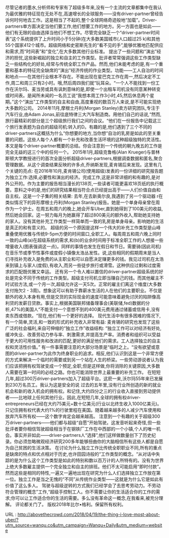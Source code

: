 尽管记者的墨水,分析师和专家有了超级多年来,没有一个主流的文章都集中在我认为最优雅的特征现在无处不在,高速增长的全球服务——没有driver-partner曾经告诉何时何地去工作。这是相当了不起的,整个全球网络奇迹般地“加载”。Driver-partners单方面决定当他们要工作,他们想要工作的地方。另一方面也是如此——他们有无限的自由选择当他们不想工作。尽管完全缺乏一个“driver-partner时间表”这个系统提供了上升时间小于5分钟(在大多数美国城市(人口超过25 k)和其他55个国家412个城市。超级网络和史密斯先生的“看不见的手”,能够优雅地匹配供应和需求,而“时间表”和“变化”,在大多数其他行业标准。 
 提出了一些问题和“演出”经济的担忧,这些新崛起的独立和自主的工作类型。批评者常常强调这些工作类型缺乏一些结构化的好处,经常与传统全职工作产品。然而,他们未能考虑的是,有一个重要和基本的特征完全缺席的“演出”经济传统的作业类型。功能——工人自治的时间和地点——在其他行业根本不存在。不能出现在星巴克工作在周一,然后决定不工作,周二和周三只有2小时。哦,然后周四我们就“玩耳朵。“一个人不能找到一份工作在沃尔玛、麦当劳或具有讽刺意味的是,即使一个出租车司机没有同意某种转变或时间表。是闻所未闻的一名员工说“我想本周工作3小时,45,然后休息两个星期。”这个“演出”工作类型的自主和自由,高度重视的数百万人来说,是不可能实现绝大多数的公司。 
 2014年11月,摩根士丹利(Morgan Stanley)卖方研究团队,专注于汽车行业,由Adam Jonas,前往底特律三大汽车制造商。用他们自己的话说,“然而,旅行最精彩的部分是三个超级旅行我们之间的会议。“他们在一份报告中记载这三个旅行发表题为自白的超级司机:转入的D。有趣的是,他们遇到了三个不同的driver-partners这概括为什么“你想要的地方,当你想“自治的乳房是如此的至关重要的问题。这些人每个人都有一个补充和改善生活环境的这种超级独特的灵活性。本文是每个driver-partner概要的总结。你会注意到一个传统的朝九晚五的工作是完全无益的这三个中的任何一个。 
 2015年1月,超级克鲁格(Alan Krueger)与普林斯顿大学教授进行的首次全面分析超级driver-partners,根据调查数据和匿名,聚合管理数据。从这个调查结果反映的许多点,乔纳斯发现,麦肯锡后来发现。这里有几个关键的亮点: 
 在2016年10月,麦肯锡公司(使用超级)发表的一份详细的研究报告题为独立工作:选择,必要性和演出的经济。完成工作,这是非常详细的和有趣的,是对外公开的。作为主要的报告相当漫长的138页,一些读者可能更喜欢18页纸的执行概要。意料之中的是,他们的研究结果相当符合点已经提出高于——人们价值自由和自主权。这是一个子集的相关结果: 
 去年,在去新奥尔良,我遇到了另一个驱动器 
 r在类似情况下的异形摩根士丹利(Morgan Stanley)报告。她是一个单身母亲曾在周作为一个护士。在周五和周六的晚上,她会开车Uber,直到她得到了100美元的收益,然后她会回家。这一努力每月为她赢得了超过800美元的额外收入,帮助她支持她的家人。没有其他补充工作类型一样简单而一致的乳房是单身母亲。影响她的生活是真正的和有意义的。 
 超级的另一个原因是这样一个伟大的补充工作类型是山峰重叠使用优雅与传统9-5pm方便的时间窗口,全职工人。每周周五和周六晚上同时一致的山峰(a)在超级系统的需求,和(b)的业余时间用于标准全职工作的人想接一些增量收入(图表强调这一点)。同样的事情也发生在假日和节日。需要骑(因此司机)在音乐节或季节性事件或度假小镇像太浩丛发性。说,这些相同的假期周末是当人们寻找补充收入是免费的从主职业和可以自愿决定赚更多的钱。我见过司机在太浩来到镇上与家人(度假),有收入,而另一些徒步旅行或滑雪。这种供应过剩和过度需求的匹配既优雅又幸运。 
 还有另一个令人难以置信的driver-partner超级系统的好处是完全不同于传统的工作类型。超级支付司机立即当赚自己的钱。而其他雇主不时试验方法,或一个月一次,超级允许这一天5次。正常的雇主们离这个维度(大多数支付拖欠2 - 3周)。想象这可以有助于靠薪水生活的人在他们的主要职业。不仅是额外的收入本身有用,但是交货的实际现金的速度可能意味着避免讨厌的陷阱像高利贷的发薪日贷款。事实上,根据美国联邦储备理事会(美联储,fed)数据的分析,47%的美国人“不能支付一个意想不到的400美元费用通过储蓄或信用卡,没有卖东西或借款。“现在,他们有一个更好的选择。 
 现代生活中有很多困难的情况下,有一个简单,灵活,和一致的形式的补充收入非常有益: 
 麦肯锡的研究也发现了这些广泛的社会福利,来自可伸缩的“独立工作”收益结构: 
 “独立工作可以对经济有好处,缓冲失业、改善劳动力参与率、刺激需求,并提高生产率。消费者和组织可以受益于更大的可用性服务和改进的匹配,更好的满足他们的需求。工人选择独立的自主权和灵活性价值。” 
 有一件事需要注意的大部分场景是“临时之上。“没有欲望或意图的driver-partner为此作为终身职业的追求。相反,他们认识到这是一个非常方便的方式来解决一个临时的需要或到另一个站在人生的桥梁。一些劳动游说者认为我们应该把拥有权驾驶变成一个预定,全职,但是这样做,你将消除的关键原因,大多数人需要在第一时间的必经之路。你也可能消除世界上最重要的补充工作。 
 在短短几年,超过300万driver-partners加入了超级平台。这麽一来,沃尔玛55年来已发展到230万名员工。我认为这是安全的说 
 过去的五年里,没有行业所创造的新的就业机会和新的收入机会的拥有权。和记住,大约四分之三的行业收入直接到劳动提供者——比地球上任何其他行业。因此,在短短几年,全球的拥有权driver-entrepreneurs已经在大约75美元+数十亿美元(行业以北终生收入1000亿美元)。只记住拥有权代表大约1%的行驶里程在美国。随着越来越多的人减少汽车使用和放弃汽车所有权——这个数字肯定会越来越高。 
 注意到一个有趣的关于超级300万driver-partners——他们都与超级“自愿”开始驾驶。这发音听起来奇怪,但一些批评者要你相信驾驶超级相当于在钢铁厂工作在中西部的一个小镇,个人的唯一机会。事实并非如此——driver-partners人“选择”,他们这样做数量创下了历史纪录。你必须忽略微观经济研究200多年能够扭曲你的大脑相信所有这些人都是自愿为自己贫困的生活决策。 
 在讨论为什么独立工作比传统全职职业不同,所有的重点是缺席的特点和优点相对于历史,也许田园诗般的“工作类型的概念。“从对话中失踪的是为什么这个工作类型是如此的特别和数以百万计的人所特有的。没有为世界上绝大多数雇主提供一个完全独立和自主的排班。他们不太可能启用“即时付款”。然而这些是相同的特性,一遍又一遍地出现在研究为什么人们选择独立工作放在第一位。独立工作是当之无愧的“不同”从传统作业类型——这就是为什么它是如此有价值了这么多人。 
 驾驶与超级逆转的方式我们已经学会了去思考劳动力。不劳动符合管理的概念”工作,“超级手控制工人。你不需要让你的生活适合你的工作的需求;你可以让工作适合你的生活的需要。多么没有革命这一概念,在我看来,被充分理解。 
 评论都关门了。 
 版权2018年比尔•格利。保留所有权利。 
  
   
  URL : http://abovethecrowd.com/2018/04/19/the-thing-i-love-most-about-uber/?utm_source=wanqu.co&utm_campaign=Wanqu+Daily&utm_medium=website